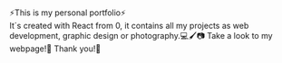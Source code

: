 ⚡This is my personal portfolio⚡<br>
It´s created with React from 0, it contains all my projects as web development, graphic design or photography.💻🖌📷
Take a look to my webpage!👀
Thank you!🤩
